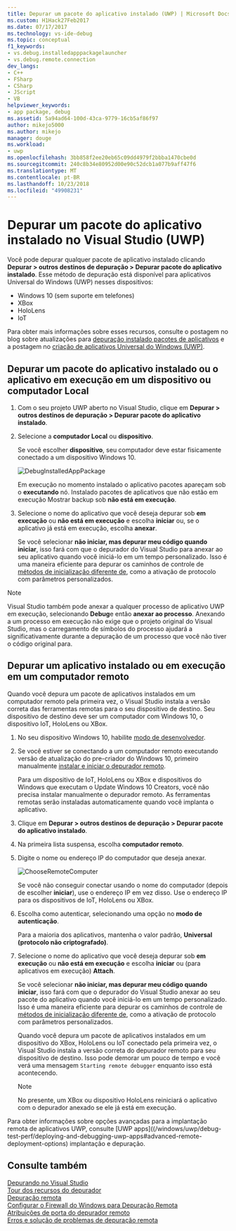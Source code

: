 ```yaml
---
title: Depurar um pacote do aplicativo instalado (UWP) | Microsoft Docs
ms.custom: H1Hack27Feb2017
ms.date: 07/17/2017
ms.technology: vs-ide-debug
ms.topic: conceptual
f1_keywords:
- vs.debug.installedapppackagelauncher
- vs.debug.remote.connection
dev_langs:
- C++
- FSharp
- CSharp
- JScript
- VB
helpviewer_keywords:
- app package, debug
ms.assetid: 5a94ad64-100d-43ca-9779-16cb5af86f97
author: mikejo5000
ms.author: mikejo
manager: douge
ms.workload:
- uwp
ms.openlocfilehash: 3bb858f2ee20eb65c09dd4979f2bbba1470cbe0d
ms.sourcegitcommit: 240c8b34e80952d00e90c52dcb1a077b9aff47f6
ms.translationtype: MT
ms.contentlocale: pt-BR
ms.lasthandoff: 10/23/2018
ms.locfileid: "49908231"
---
```

# <a name="debug-an-installed-app-package-in-visual-studio-uwp"></a>Depurar um pacote do aplicativo instalado no Visual Studio (UWP)

Você pode depurar qualquer pacote de aplicativo instalado clicando **Depurar > outros destinos de depuração > Depurar pacote do aplicativo instalado**. Esse método de depuração está disponível para aplicativos Universal do Windows (UWP) nesses dispositivos:

* Windows 10 (sem suporte em telefones)
* XBox
* HoloLens
* IoT

Para obter mais informações sobre esses recursos, consulte o postagem no blog sobre atualizações para [depuração instalado pacotes de aplicativos](https://blogs.msdn.microsoft.com/devops/2016/03/30/updates-for-debugging-installed-app-packages-in-visual-studio-2015-update-2/) e a postagem no [criação de aplicativos Universal do Windows (UWP)](https://blogs.msdn.microsoft.com/visualstudio/2016/08/02/universal-windows-apps-targeting-windows-10-anniversary-sdk/).

## <a name="debug-an-installed-app-package-or-running-app-on-a-local-machine-or-device"></a>Depurar um pacote do aplicativo instalado ou o aplicativo em execução em um dispositivo ou computador Local

1. Com o seu projeto UWP aberto no Visual Studio, clique em **Depurar > outros destinos de depuração > Depurar pacote do aplicativo instalado**.

2. Selecione a **computador Local** ou **dispositivo**.

     Se você escolher **dispositivo**, seu computador deve estar fisicamente conectado a um dispositivo Windows 10.

     ![DebugInstalledAppPackage](../debugger/media/debug-installed-app-pkg.png "DebugInstalledAppPackage")

     Em execução no momento instalado o aplicativo pacotes apareçam sob o **executando** nó. Instalado pacotes de aplicativos que não estão em execução Mostrar backup sob **não está em execução**.

3. Selecione o nome do aplicativo que você deseja depurar sob **em execução** ou **não está em execução** e escolha **iniciar** ou, se o aplicativo já está em execução, escolha **anexar**.

     Se você selecionar **não iniciar, mas depurar meu código quando iniciar**, isso fará com que o depurador do Visual Studio para anexar ao seu aplicativo quando você iniciá-lo em um tempo personalizado. Isso é uma maneira eficiente para depurar os caminhos de controle de [métodos de inicialização diferente de](/windows/uwp/xbox-apps/automate-launching-uwp-apps), como a ativação de protocolo com parâmetros personalizados.

> [!NOTE]
> Visual Studio também pode anexar a qualquer processo de aplicativo UWP em execução, selecionando **Debug**e então **anexar ao processo**. Anexando a um processo em execução não exige que o projeto original do Visual Studio, mas o carregamento de símbolos do processo ajudará a significativamente durante a depuração de um processo que você não tiver o código original para.
  
## <a name="remote"></a> Depurar um aplicativo instalado ou em execução em um computador remoto 

Quando você depura um pacote de aplicativos instalados em um computador remoto pela primeira vez, o Visual Studio instala a versão correta das ferramentas remotas para o seu dispositivo de destino. Seu dispositivo de destino deve ser um computador com Windows 10, o dispositivo IoT, HoloLens ou XBox.

1. No seu dispositivo Windows 10, habilite [modo de desenvolvedor](/windows/uwp/get-started/enable-your-device-for-development).

2. Se você estiver se conectando a um computador remoto executando versão de atualização do pre-criador do Windows 10, primeiro manualmente [instalar e iniciar o depurador remoto](../debugger/remote-debugging.md).

     Para um dispositivo de IoT, HoloLens ou XBox e dispositivos do Windows que executam o Update Windows 10 Creators, você não precisa instalar manualmente o depurador remoto. As ferramentas remotas serão instaladas automaticamente quando você implanta o aplicativo.

3. Clique em **Depurar > outros destinos de depuração > Depurar pacote do aplicativo instalado**.

4. Na primeira lista suspensa, escolha **computador remoto**.

5. Digite o nome ou endereço IP do computador que deseja anexar.

     ![ChooseRemoteComputer](../debugger/media/debug-remote-app-pkg.png "ChooseRemoteComputer")

     Se você não conseguir conectar usando o nome do computador (depois de escolher **iniciar**), use o endereço IP em vez disso. Use o endereço IP para os dispositivos de IoT, HoloLens ou XBox.

6. Escolha como autenticar, selecionando uma opção no **modo de autenticação**.

    Para a maioria dos aplicativos, mantenha o valor padrão, **Universal (protocolo não criptografado)**.

7. Selecione o nome do aplicativo que você deseja depurar sob **em execução** ou **não está em execução** e escolha **iniciar** ou (para aplicativos em execução) **Attach**.

     Se você selecionar **não iniciar, mas depurar meu código quando iniciar**, isso fará com que o depurador do Visual Studio anexar ao seu pacote do aplicativo quando você iniciá-lo em um tempo personalizado. Isso é uma maneira eficiente para depurar os caminhos de controle de [métodos de inicialização diferente de](/windows/uwp/xbox-apps/automate-launching-uwp-apps), como a ativação de protocolo com parâmetros personalizados.

     Quando você depura um pacote de aplicativos instalados em um dispositivo do XBox, HoloLens ou IoT conectado pela primeira vez, o Visual Studio instala a versão correta do depurador remoto para seu dispositivo de destino. Isso pode demorar um pouco de tempo e você verá uma mensagem ``Starting remote debugger`` enquanto isso está acontecendo.

     > [!NOTE]
   > No presente, um XBox ou dispositivo HoloLens reiniciará o aplicativo com o depurador anexado se ele já está em execução.

Para obter informações sobre opções avançadas para a implantação remota de aplicativos UWP, consulte [UWP apps]((/windows/uwp/debug-test-perf/deploying-and-debugging-uwp-apps#advanced-remote-deployment-options) implantação e depuração. 
  
## <a name="see-also"></a>Consulte também  
 [Depurando no Visual Studio](../debugger/index.md)  
 [Tour dos recursos do depurador](../debugger/debugger-feature-tour.md)  
 [Depuração remota](../debugger/remote-debugging.md)  
 [Configurar o Firewall do Windows para Depuração Remota](../debugger/configure-the-windows-firewall-for-remote-debugging.md)  
 [Atribuições de porta do depurador remoto](../debugger/remote-debugger-port-assignments.md)  
 [Erros e solução de problemas de depuração remota](../debugger/remote-debugging-errors-and-troubleshooting.md)